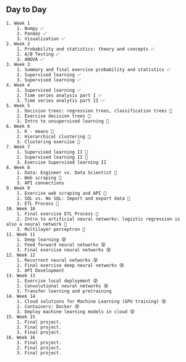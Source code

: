 ## Day to Day

    1. Week 1
        1. Numpy ✅
        2. Pandas ✅
        3. Visualization ✅
    2. Week 2
        1. Probability and statistics: theory and concepts ✅
        2. A/B Testing ✅
        3. ANOVA ✅
    3. Week 3
        1. Summary and final exercise probability and statistics ✅
        2. Supervised learning ✅
        3. Supervised learning ✅
    4. Week 4
        1. Supervised learning ✅
        2. Time series analysis part I ✅
        3. Time series analytis part II ✅
    5. Week 5
        1. Decision trees: regression trees, classification trees 📝
        2. Exercise decision trees 📝
        3. Intro to unsupervised learning 📝
    6. Week 6
        1. K - means 📝
        2. Hierarchical clustering 📝
        3. Clustering exercise 📝
    7. Week 7
        1. Supervised learning II 📝
        2. Supervised learning II 📝
        3. Exercise Supervised learning II
    8. Week 8
        1. Data: Engineer vs. Data Scientist 📝
        2. Web scraping 📝
        3. API connections
    9. Week 9
        1. Exercise web scraping and API 🤔
        2. SQL vs. No SQL: Import and export data 🤔
        3. ETL Process 🤔
    10. Week 10
        1. Final exercise ETL Process 🤔
        2. Intro to artificial neural networks: logistic regression is also a neural network 🤔
        3. Multilayer perceptron 🤔
    11. Week 11
        1. Deep learning 😰
        2. Feed forward neural networks 😰
        3. Final exercise neural networks 😰
    12. Week 12
        1. Recurrent neural networks 😰
        2. Final exercise deep neural networks 😰
        3. API Development
    13. Week 13
        1. Exercise local deployment 😰
        2. Convolutional neural networks 😰
        3. Transfer learning and pretraining
    14. Week 14
        1. Cloud solutions for Machine Learning (GPU training) 😰
        2. Containers: Docker 😰
        3. Deploy machine learning models in cloud 😰
    15. Week 15
        1. Final project. 
        2. Final project. 
        3. Final project. 
    16. Week 16
        1. Final project. 
        2. Final project. 
        3. Final project. 


